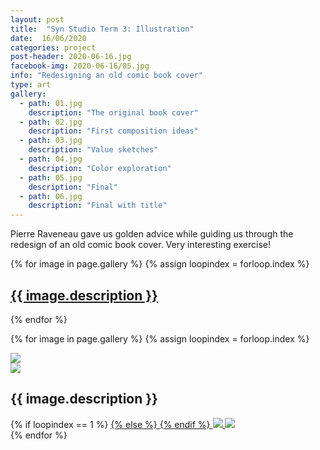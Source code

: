 ```yaml
---
layout: post
title:  "Syn Studio Term 3: Illustration"
date:  16/06/2020
categories: project
post-header: 2020-06-16.jpg
facebook-img: 2020-06-16/05.jpg
info: "Redesigning an old comic book cover"
type: art
gallery:
  - path: 01.jpg
    description: "The original book cover"
  - path: 02.jpg
    description: "First composition ideas"
  - path: 03.jpg
    description: "Value sketches"
  - path: 04.jpg
    description: "Color exploration"
  - path: 05.jpg
    description: "Final"
  - path: 06.jpg
    description: "Final with title"
---
```


Pierre Raveneau gave us golden advice while guiding us through the redesign of an old comic book cover. Very interesting exercise!

<div class="thumb-grid">
  {% for image in page.gallery %}
  {% assign loopindex = forloop.index %}
        <a href="#id{{ loopindex }}" class= "thumb-link">
          <div class="thumb" style="background-image: url('{{ site.baseurl }}/img/posts/2020-06-16/{{ image.path }}');">
            <div class="caption">
              <h2> {{ image.description }} </h2>
            </div>
          </div>
        </a>
  {% endfor %}
</div>

{% for image in page.gallery %}
{% assign loopindex = forloop.index %}
  <div id="id{{ loopindex }}" class="popup" >
    <a href="#" >
      <img src="{{ site.baseurl }}/img/closebtn.png" class="closebtn" />
    </a>
    <div class="gallery" >
      <img src="{{ site.baseurl }}/img/posts/2020-06-16/{{ image.path }}" class="image" />
    </div>
    <div class="image-info-post">
      <h2> {{ image.description }} </h2>
        {% if loopindex == 1 %}
          <a href="#" >
        {% else %}
          <a href="#id{{ loopindex | minus: 1 }}" >
        {% endif %}
        <img src="{{ site.baseurl }}/img/backbtn.png" class="backbtn" >
      </a>
      <a href="#id{{ loopindex | plus: 1 }}" >
        <img src="{{ site.baseurl }}/img/nextbtn.png" class="nextbtn" />
      </a>
    </div>
  </div>
{% endfor %}
